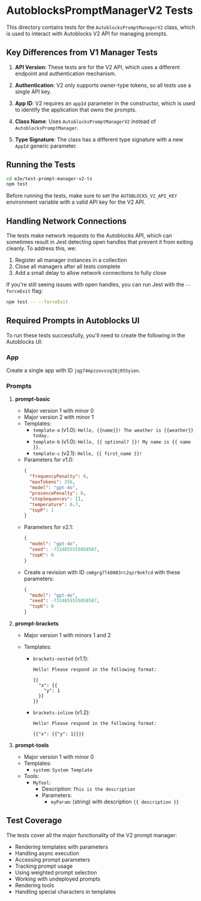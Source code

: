 # AutoblocksPromptManagerV2 Tests

This directory contains tests for the `AutoblocksPromptManagerV2` class, which is used to interact with Autoblocks V2 API for managing prompts.

## Key Differences from V1 Manager Tests

1. **API Version**: These tests are for the V2 API, which uses a different endpoint and authentication mechanism.

2. **Authentication**: V2 only supports owner-type tokens, so all tests use a single API key.

3. **App ID**: V2 requires an `appId` parameter in the constructor, which is used to identify the application that owns the prompts.

4. **Class Name**: Uses `AutoblocksPromptManagerV2` instead of `AutoblocksPromptManager`.

5. **Type Signature**: The class has a different type signature with a new `AppId` generic parameter.

## Running the Tests

```bash
cd e2e/test-prompt-manager-v2-ts
npm test
```

Before running the tests, make sure to set the `AUTOBLOCKS_V2_API_KEY` environment variable with a valid API key for the V2 API.

## Handling Network Connections

The tests make network requests to the Autoblocks API, which can sometimes result in Jest detecting open handles that prevent it from exiting cleanly. To address this, we:

1. Register all manager instances in a collection
2. Close all managers after all tests complete
3. Add a small delay to allow network connections to fully close

If you're still seeing issues with open handles, you can run Jest with the `--forceExit` flag:

```bash
npm test -- --forceExit
```

## Required Prompts in Autoblocks UI

To run these tests successfully, you'll need to create the following in the Autoblocks UI:

### App

Create a single app with ID `jqg74mpzzovssq38j055yien`.

### Prompts

1. **prompt-basic**

   - Major version 1 with minor 0
   - Major version 2 with minor 1
   - Templates:
     - `template-a` (v1.0): `Hello, {{name}}! The weather is {{weather}} today.`
     - `template-b` (v1.0): `Hello, {{ optional? }}! My name is {{ name }}.`
     - `template-c` (v2.1): `Hello, {{ first_name }}!`
   - Parameters for v1.0:
     ```json
     {
       "frequencyPenalty": 0,
       "maxTokens": 256,
       "model": "gpt-4o",
       "presencePenalty": 0,
       "stopSequences": [],
       "temperature": 0.7,
       "topP": 1
     }
     ```
   - Parameters for v2.1:
     ```json
     {
       "model": "gpt-4o",
       "seed": -7324655555050587,
       "topK": 0
     }
     ```
   - Create a revision with ID `cm6grg7lk0003rc2qzr9okfcd` with these parameters:
     ```json
     {
       "model": "gpt-4o",
       "seed": -7324655555050587,
       "topK": 0
     }
     ```

2. **prompt-brackets**

   - Major version 1 with minors 1 and 2
   - Templates:

     - `brackets-nested` (v1.1):

       ```
       Hello! Please respond in the following format:

       {{
         "x": {{
           "y": 1
         }}
       }}
       ```

     - `brackets-inline` (v1.2):

       ```
       Hello! Please respond in the following format:

       {{"x": {{"y": 1}}}}
       ```

3. **prompt-tools**
   - Major version 1 with minor 0
   - Templates:
     - `system`: `System Template`
   - Tools:
     - `MyTool`:
       - Description: `This is the description`
       - Parameters:
         - `myParam`: (string) with description `{{ description }}`

## Test Coverage

The tests cover all the major functionality of the V2 prompt manager:

- Rendering templates with parameters
- Handling async execution
- Accessing prompt parameters
- Tracking prompt usage
- Using weighted prompt selection
- Working with undeployed prompts
- Rendering tools
- Handling special characters in templates
